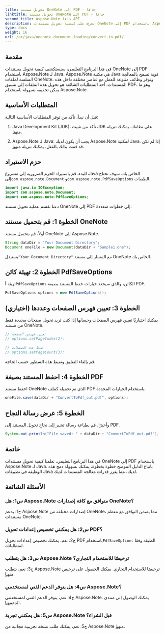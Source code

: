 ```yaml
---
title: تحويل مستند OneNote إلى PDF - جافا
linktitle: تحويل مستند OneNote إلى PDF - جافا
second_title: Aspose.Note جافا API
description: تعرف على كيفية تحويل مستندات OneNote إلى PDF باستخدام Aspose.Note لـ Java. عزز قدرات معالجة المستندات لديك باستخدام هذا الدليل المفصّل خطوة بخطوة.
type: docs
weight: 16
url: /ar/java/onenote-document-loading/convert-to-pdf/
---
```

## مقدمة

في هذا البرنامج التعليمي، سنستكشف كيفية تحويل مستندات OneNote إلى PDF باستخدام Aspose.Note لـ Java. Aspose.Note هي مكتبة Java قوية تسمح بالمعالجة السلسة لملفات OneNote، وتوفر وظائف متنوعة للعمل مع عناصر مختلفة داخل هذه المستندات. أحد المتطلبات الشائعة هو تحويل هذه الملفات إلى تنسيق PDF، وهو ما يمكن تحقيقه بسهولة باستخدام Aspose.Note.

## المتطلبات الأساسية

قبل أن نبدأ، تأكد من توفر المتطلبات الأساسية التالية:

1.  Java Development Kit (JDK): تأكد من تثبيت JDK على نظامك. يمكنك تنزيله من[هنا](https://www.oracle.com/java/technologies/javase-jdk15-downloads.html).

2.  Aspose.Note لـ Java: يجب أن يكون لديك Aspose.Note لمكتبة Java. إذا لم تكن قد قمت بذلك بالفعل، يمكنك تنزيله من[هنا](https://releases.aspose.com/note/java/).

## حزم الاستيراد

للبدء، قم باستيراد الحزم الضرورية إلى مشروع Java الخاص بك. سوف تحتاج إلى`com.aspose.note.Document` و`com.aspose.note.PdfSaveOptions` الطبقات.

```java
import java.io.IOException;
import com.aspose.note.Document;
import com.aspose.note.PdfSaveOptions;
```

دعنا نقسم عملية تحويل مستند OneNote إلى PDF إلى خطوات متعددة:

## الخطوة 1: قم بتحميل مستند OneNote

أولاً، قم بتحميل مستند OneNote إلى Aspose.Note.

```java
String dataDir = "Your Document Directory";
Document oneFile = new Document(dataDir + "Sample1.one");
```

 يستبدل`"Your Document Directory"` مع المسار إلى مستند OneNote الخاص بك.

## الخطوة 2: تهيئة كائن PdfSaveOptions

 تهيئة أ`PdfSaveOptions` الكائن، والذي سيحدد خيارات حفظ المستند بصيغة PDF.

```java
PdfSaveOptions options = new PdfSaveOptions();
```

## الخطوة 3: تعيين فهرس الصفحات وعددها (اختياري)

يمكنك اختياريًا تعيين فهرس الصفحات وحسابها إذا كنت تريد تحويل صفحات محددة فقط من مستند OneNote.

```java
// تعيين فهرس الصفحة
// options.setPageIndex(2);

// ضبط عدد الصفحات
// options.setPageCount(3);
```

قم بإلغاء التعليق وضبط هذه السطور حسب الحاجة.

## الخطوة 4: احفظ المستند بصيغة PDF

احفظ مستند OneNote الذي تم تحميله كملف PDF باستخدام الخيارات المحددة.

```java
oneFile.save(dataDir + "ConvertToPdf_out.pdf", options);
```

## الخطوة 5: عرض رسالة النجاح

وأخيرًا، قم بطباعة رسالة تشير إلى نجاح تحويل المستند إلى PDF.

```java
System.out.println("File saved: " + dataDir + "ConvertToPdf_out.pdf");
```

## خاتمة

في هذا البرنامج التعليمي، تعلمنا كيفية تحويل مستندات OneNote إلى PDF باستخدام Aspose.Note لـ Java. باتباع الدليل الموضح خطوة بخطوة، يمكنك بسهولة دمج هذه الوظيفة في تطبيقات Java لديك، مما يعزز قدرات معالجة المستندات لديك.

## الأسئلة الشائعة

### س1: هل Aspose.Note متوافق مع كافة إصدارات OneNote؟

ج1: يدعم Aspose.Note إصدارات مختلفة من OneNote، مما يضمن التوافق مع معظم مستندات OneNote.

### س2: هل يمكنني تخصيص إعدادات تحويل PDF؟

 ج2: نعم، يمكنك تخصيص إعدادات تحويل PDF باستخدام`PdfSaveOptions` الطبقة وفقا لمتطلباتك.

### س3: هل يتطلب Aspose.Note ترخيصًا للاستخدام التجاري؟

 ج3: نعم، يتطلب Aspose.Note ترخيصًا للاستخدام التجاري. يمكنك الحصول على ترخيص من[هنا](https://purchase.aspose.com/buy).

### س4: هل يتوفر الدعم الفني لمستخدمي Aspose.Note؟

 ج4: نعم، يتوفر الدعم الفني لمستخدمي Aspose.Note. يمكنك الوصول إلى منتدى الدعم[هنا](https://forum.aspose.com/c/note/28).

### س5: هل يمكنني تجربة Aspose.Note قبل الشراء؟

ج5: نعم، يمكنك طلب نسخة تجريبية مجانية من Aspose.Note من[هنا](https://releases.aspose.com/).